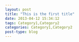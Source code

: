 ```yaml
---
layout: post
title: "This is the first title"
date: 2013-04-12 15:34:12
tags: Category1,Category2
categories: Category1,Category2
post-type: blog
---
```

